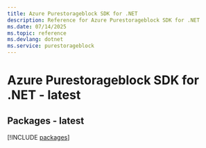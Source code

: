 ```yaml
---
title: Azure Purestorageblock SDK for .NET
description: Reference for Azure Purestorageblock SDK for .NET
ms.date: 07/14/2025
ms.topic: reference
ms.devlang: dotnet
ms.service: purestorageblock
---
```

# Azure Purestorageblock SDK for .NET - latest
## Packages - latest
[!INCLUDE [packages](purestorageblock-index.md)]